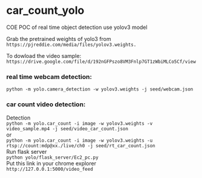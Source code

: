# car_count_yolo
COE POC of real time object detection use yolov3 model 

Grab the pretrained weights of yolo3 from 
```https://pjreddie.com/media/files/yolov3.weights.```

To dowload the video sample: 
```https://drive.google.com/file/d/192nGFPszo8VM3Fnlp7GT1zWbiMLCo5Cf/view```

### real time webcam detection:
```python -m yolo.camera_detection -w yolov3.weights -j seed/webcam.json```

### car count video detection:
Detection <br>
```python -m yolo.car_count -i image -w yolov3.weights -v video_sample.mp4 -j seed/video_car_count.json```<br>
or<br>
```python -m yolo.car_count -i image -w yolov3.weights -u rtsp://count:mdp@xx./live/ch0 -j seed/rt_car_count.json```<br>
Run flask server <br>
```python yolo/flask_server/Ec2_pc.py```<br>
Put this link in your chrome explorer <br>
```http://127.0.0.1:5000/video_feed```<br>
